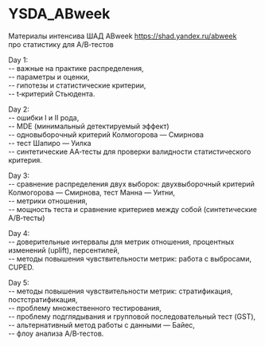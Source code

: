 # YSDA_ABweek  
Материалы интенсива ШАД ABweek https://shad.yandex.ru/abweek  
про статистику для A/B‑тестов  

Day 1:  
-- важные на практике распределения,  
-- параметры и оценки,  
-- гипотезы и статистические критерии,  
-- t‑критерий Стьюдента.  

Day 2:  
-- ошибки I и II рода,  
-- MDE (минимальный детектируемый эффект)  
-- одновыборочный критерий Колмогорова — Смирнова  
-- тест Шапиро — Уилка  
-- синтетические АА‑тесты для проверки валидности статистического критерия.  

Day 3:  
-- сравнение распределения двух выборок: двухвыборочный критерий Колмогорова — Смирнова, тест Манна — Уитни,  
-- метрики отношения,  
-- мощность теста и сравнение критериев между собой (синтетические А/B‑тесты)  

Day 4:  
-- доверительные интервалы для метрик отношения, процентных изменений (uplift), персентилей,  
-- методы повышения чувствительности метрик: работа с выбросами, CUPED.  

Day 5:  
-- методы повышения чувствительности метрик: стратификация, постстратификация,  
-- проблему множественного тестирования,  
-- проблему подглядывания и групповой последовательный тест (GST),  
-- альтернативный метод работы с данными — Байес,  
-- флоу анализа A/B‑тестов.
